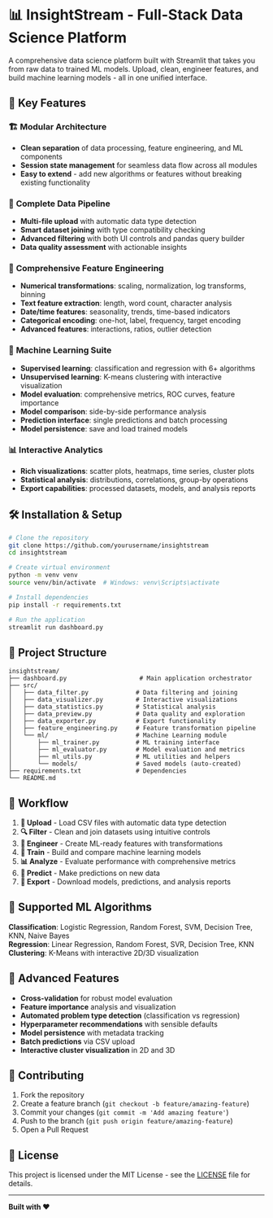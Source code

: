 # 📊 InsightStream - Full-Stack Data Science Platform

A comprehensive data science platform built with Streamlit that takes you from raw data to trained ML models. Upload, clean, engineer features, and build machine learning models - all in one unified interface.

## 🚀 Key Features

### 🏗️ **Modular Architecture**
- **Clean separation** of data processing, feature engineering, and ML components
- **Session state management** for seamless data flow across all modules
- **Easy to extend** - add new algorithms or features without breaking existing functionality

### 📁 **Complete Data Pipeline**
- **Multi-file upload** with automatic data type detection
- **Smart dataset joining** with type compatibility checking
- **Advanced filtering** with both UI controls and pandas query builder
- **Data quality assessment** with actionable insights

### 🔧 **Comprehensive Feature Engineering**
- **Numerical transformations**: scaling, normalization, log transforms, binning
- **Text feature extraction**: length, word count, character analysis
- **Date/time features**: seasonality, trends, time-based indicators  
- **Categorical encoding**: one-hot, label, frequency, target encoding
- **Advanced features**: interactions, ratios, outlier detection

### 🤖 **Machine Learning Suite**
- **Supervised learning**: classification and regression with 6+ algorithms
- **Unsupervised learning**: K-means clustering with interactive visualization
- **Model evaluation**: comprehensive metrics, ROC curves, feature importance
- **Model comparison**: side-by-side performance analysis
- **Prediction interface**: single predictions and batch processing
- **Model persistence**: save and load trained models

### 📊 **Interactive Analytics**
- **Rich visualizations**: scatter plots, heatmaps, time series, cluster plots
- **Statistical analysis**: distributions, correlations, group-by operations
- **Export capabilities**: processed datasets, models, and analysis reports

## 🛠️ Installation & Setup

```bash
# Clone the repository
git clone https://github.com/yourusername/insightstream
cd insightstream

# Create virtual environment
python -m venv venv
source venv/bin/activate  # Windows: venv\Scripts\activate

# Install dependencies  
pip install -r requirements.txt

# Run the application
streamlit run dashboard.py
```

## 📁 Project Structure

```
insightstream/
├── dashboard.py                    # Main application orchestrator
├── src/
│   ├── data_filter.py             # Data filtering and joining
│   ├── data_visualizer.py         # Interactive visualizations
│   ├── data_statistics.py         # Statistical analysis
│   ├── data_preview.py            # Data quality and exploration
│   ├── data_exporter.py           # Export functionality
│   ├── feature_engineering.py     # Feature transformation pipeline
│   └── ml/                        # Machine Learning module
│       ├── ml_trainer.py          # ML training interface
│       ├── ml_evaluator.py        # Model evaluation and metrics
│       ├── ml_utils.py            # ML utilities and helpers
│       └── models/                # Saved models (auto-created)
├── requirements.txt               # Dependencies
└── README.md
```

## 🎯 Workflow

1. **📁 Upload** - Load CSV files with automatic data type detection
2. **🔍 Filter** - Clean and join datasets using intuitive controls
3. **🔧 Engineer** - Create ML-ready features with transformations
4. **🤖 Train** - Build and compare machine learning models
5. **📊 Analyze** - Evaluate performance with comprehensive metrics
6. **🔮 Predict** - Make predictions on new data
7. **💾 Export** - Download models, predictions, and analysis reports

## 🧠 Supported ML Algorithms

**Classification**: Logistic Regression, Random Forest, SVM, Decision Tree, KNN, Naive Bayes  
**Regression**: Linear Regression, Random Forest, SVR, Decision Tree, KNN  
**Clustering**: K-Means with interactive 2D/3D visualization

## 🔮 Advanced Features

- **Cross-validation** for robust model evaluation
- **Feature importance** analysis and visualization  
- **Automated problem type detection** (classification vs regression)
- **Hyperparameter recommendations** with sensible defaults
- **Model persistence** with metadata tracking
- **Batch predictions** via CSV upload
- **Interactive cluster visualization** in 2D and 3D

## 🤝 **Contributing**

1. Fork the repository
2. Create a feature branch (`git checkout -b feature/amazing-feature`)
3. Commit your changes (`git commit -m 'Add amazing feature'`)
4. Push to the branch (`git push origin feature/amazing-feature`)
5. Open a Pull Request

## 📄 **License**

This project is licensed under the MIT License - see the [LICENSE](LICENSE) file for details.

---

**Built with ❤️**